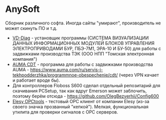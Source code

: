 # AnySoft
Сборник различного софта. Иногда сайты "умирают", производитель не может скинуть ПО и т.д.

- [VD-Diag](/TEC/) - установщик программы (СИСТЕМА ВИЗУАЛИЗАЦИИ ДАННЫХ ИНФОРМАЦИОННЫХ МОДУЛЕЙ БЛОКОВ УПРАВЛЕНИЯ ЭЛЕКТРОПРИВОДАМИ БУР, ПБЭ-7М1, ЭРА-10 И БУ-50) для работы с задвижками производства ТЭК (ООО НПП "Томская электронная компания")
- [AUMA CDT](/AUMA/) - программа для работы с задвижками производства AUMA - https://www.auma.com/ru/servis-i-tekhpodderzhka/programmnoe-obespechenie/cdt/ (через VPN качает и работает вроде бы).
- Для контроллеров Floboss S600 сделал отдельный репозитарий для скачивания PCSetup, так как вдруг Emerson может заблочить, поэтому берём отсюда - https://github.com/OlegBezverhii/Config600
- [Elesy OPCtools](/Elesy/OPCtools) - тестовый OPC клиент от компании Elesy (из-за своего значка прозванный "кепкой"). Мелкая, функциональная утилита для проверки сигналов с OPC серверов.
